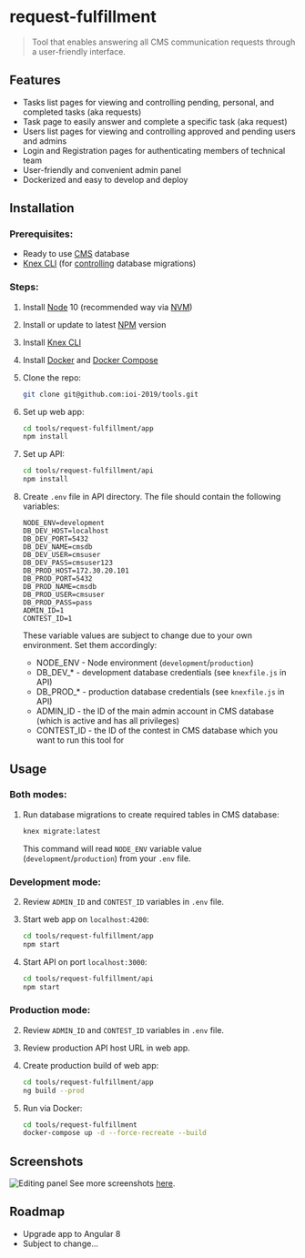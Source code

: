 # request-fulfillment

> Tool that enables answering all CMS communication requests through a user-friendly interface.

## Features

- Tasks list pages for viewing and controlling pending, personal, and completed tasks (aka requests)
- Task page to easily answer and complete a specific task (aka request)
- Users list pages for viewing and controlling approved and pending users and admins
- Login and Registration pages for authenticating members of technical team
- User-friendly and convenient admin panel
- Dockerized and easy to develop and deploy

## Installation

### Prerequisites:

- Ready to use [CMS](https://github.com/cms-dev/cms) database
- [Knex CLI](https://github.com/tgriesser/knex)  (for [controlling](http://knexjs.org/#Migrations-CLI) database migrations)

### Steps:

1. Install [Node](https://nodejs.org/en) 10 (recommended way via [NVM](https://github.com/nvm-sh/nvm))

2. Install or update to latest [NPM](https://www.npmjs.com) version

3. Install [Knex CLI](http://knexjs.org/#Migrations-CLI)

4. Install [Docker](https://docs.docker.com/engine/installation/) and [Docker Compose](https://docs.docker.com/compose/install/)

5. Clone the repo:

    ```sh
    git clone git@github.com:ioi-2019/tools.git
    ```

6. Set up web app:

    ```sh
    cd tools/request-fulfillment/app
    npm install
    ```
7. Set up API:

    ```sh
    cd tools/request-fulfillment/api
    npm install
    ```

8. Create `.env` file in API directory. The file should contain the following variables:

    ```
    NODE_ENV=development
    DB_DEV_HOST=localhost
    DB_DEV_PORT=5432
    DB_DEV_NAME=cmsdb
    DB_DEV_USER=cmsuser
    DB_DEV_PASS=cmsuser123
    DB_PROD_HOST=172.30.20.101
    DB_PROD_PORT=5432
    DB_PROD_NAME=cmsdb
    DB_PROD_USER=cmsuser
    DB_PROD_PASS=pass
    ADMIN_ID=1
    CONTEST_ID=1
    ```

    These variable values are subject to change due to your own environment. Set them accordingly:
    
    - NODE_ENV - Node environment (`development`/`production`)
    - DB_DEV_* - development database credentials (see `knexfile.js` in API)
    - DB_PROD_* - production database credentials (see `knexfile.js` in API)
    - ADMIN_ID - the ID of the main admin account in CMS database (which is active and has all privileges)
    - CONTEST_ID - the ID of the contest in CMS database which you want to run this tool for

## Usage

### Both modes:

1. Run database migrations to create required tables in CMS database:

    ```sh
    knex migrate:latest
    ```

    This command will read `NODE_ENV` variable value (`development`/`production`) from your `.env` file.


### Development mode:

2. Review `ADMIN_ID` and `CONTEST_ID` variables in `.env` file.

3. Start web app on `localhost:4200`:

    ```sh
    cd tools/request-fulfillment/app
    npm start
    ```
4. Start API on port `localhost:3000`:

    ```sh
    cd tools/request-fulfillment/api
    npm start
    ```

### Production mode:

2. Review `ADMIN_ID` and `CONTEST_ID` variables in `.env` file.

3. Review production API host URL in web app.

4. Create production build of web app:

    ```sh
    cd tools/request-fulfillment/app
    ng build --prod
    ```

5. Run via Docker:

    ```sh
    cd tools/request-fulfillment
    docker-compose up -d --force-recreate --build
    ```

## Screenshots

![Editing panel](https://raw.githubusercontent.com/ioi-2019/tools/tree/master/request-fulfillment/docs/screenshots/preview.png)
See more screenshots [here](https://github.com/ioi-2019/tools/tree/master/request-fulfillment/docs/screenshots).

## Roadmap

- Upgrade app to Angular 8
- Subject to change...